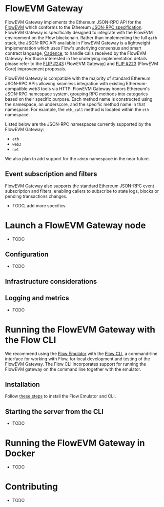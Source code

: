 # FlowEVM Gateway

FlowEVM Gateway implements the Ethereum JSON-RPC API for the [FlowEVM](https://developers.flow.com/evm/about) which conforms to the Ethereum [JSON-RPC specification](https://ethereum.github.io/execution-apis/api-documentation/). FlowEVM Gateway is specifically designed to integrate with the FlowEVM environment on the Flow blockchain. Rather than implementing the full `geth` stack, the JSON-RPC API available in FlowEVM Gateway is a lightweight implementation which uses Flow's underlying consensus and smart contract language, [Cadence](https://cadence-lang.org/docs/), to handle calls received by the FlowEVM Gateway. For those interested in the underlying implementation details please refer to the [FLIP #243](https://github.com/onflow/flips/issues/243) (FlowEVM Gateway) and [FLIP #223](https://github.com/onflow/flips/issues/223) (FlowEVM Core) improvement proposals. 

FlowEVM Gateway is compatible with the majority of standard Ethereum JSON-RPC APIs allowing seamless integration with existing Ethereum-compatible web3 tools via HTTP. FlowEVM Gateway honors Ethereum's JSON-RPC namespace system, grouping RPC methods into categories based on their specific purpose. Each method name is constructed using the namespace, an underscore, and the specific method name in that namespace. For example, the `eth_call` method is located within the `eth` namespace.

Listed below are the JSON-RPC namespaces currently supported by the FlowEVM Gateway:

* `eth`
* `web3`
* `net`

We also plan to add support for the `admin` namespace in the near future.

## Event subscription and filters

FlowEVM Gateway also supports the standard Ethereum JSON-RPC event subscription and filters, enabling callers to subscribe to state logs, blocks or pending transactions changes.

* TODO, add more specifics 

# Launch a FlowEVM Gateway node

* TODO

## Configuration

* TODO

## Infrastructure considerations

## Logging and metrics

* TODO  

# Running the FlowEVM Gateway with the Flow CLI

We recommend using the [Flow Emulator](https://github.com/onflow/flow-emulator) with the [Flow CLI](https://docs.onflow.org/flow-cli), a command-line interface for working with Flow, for local development and testing of the FlowEVM Gateway. The Flow CLI incorporates support for running the FlowEVM gateway on the command line together with the emulator. 

## Installation

Follow [these steps](https://github.com/onflow/flow-emulator?tab=readme-ov-file#installation) to install the Flow Emulator and CLI.

## Starting the server from the CLI

* TODO

# Running the FlowEVM Gateway in Docker

* TODO

# Contributing

* TODO
